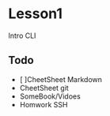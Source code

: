 # Lesson1 

Intro CLI

## Todo

- [ ]CheetSheet Markdown
- CheetSheet git 
- SomeBook/Vidoes
- Homwork SSH 

